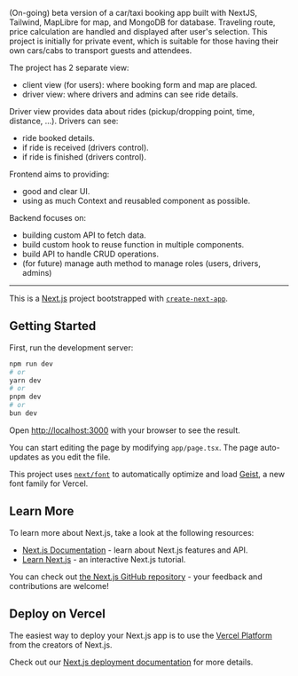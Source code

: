 (On-going) beta version of a car/taxi booking app built with NextJS, Tailwind, MapLibre for map, and MongoDB for database. Traveling route, price calculation are handled and displayed after user's selection. This project is initially for private event, which is suitable for those having their own cars/cabs to transport guests and attendees.

The project has 2 separate view:

- client view (for users): where booking form and map are placed.
- driver view: where drivers and admins can see ride details.

Driver view provides data about rides (pickup/dropping point, time, distance, ...). Drivers can see:

- ride booked details.
- if ride is received (drivers control).
- if ride is finished (drivers control).

Frontend aims to providing:

- good and clear UI.
- using as much Context and reusabled component as possible.

Backend focuses on:

- building custom API to fetch data.
- build custom hook to reuse function in multiple components.
- build API to handle CRUD operations.
- (for future) manage auth method to manage roles (users, drivers, admins)

---

This is a [Next.js](https://nextjs.org) project bootstrapped with [`create-next-app`](https://nextjs.org/docs/app/api-reference/cli/create-next-app).

## Getting Started

First, run the development server:

```bash
npm run dev
# or
yarn dev
# or
pnpm dev
# or
bun dev
```

Open [http://localhost:3000](http://localhost:3000) with your browser to see the result.

You can start editing the page by modifying `app/page.tsx`. The page auto-updates as you edit the file.

This project uses [`next/font`](https://nextjs.org/docs/app/building-your-application/optimizing/fonts) to automatically optimize and load [Geist](https://vercel.com/font), a new font family for Vercel.

## Learn More

To learn more about Next.js, take a look at the following resources:

- [Next.js Documentation](https://nextjs.org/docs) - learn about Next.js features and API.
- [Learn Next.js](https://nextjs.org/learn) - an interactive Next.js tutorial.

You can check out [the Next.js GitHub repository](https://github.com/vercel/next.js) - your feedback and contributions are welcome!

## Deploy on Vercel

The easiest way to deploy your Next.js app is to use the [Vercel Platform](https://vercel.com/new?utm_medium=default-template&filter=next.js&utm_source=create-next-app&utm_campaign=create-next-app-readme) from the creators of Next.js.

Check out our [Next.js deployment documentation](https://nextjs.org/docs/app/building-your-application/deploying) for more details.
